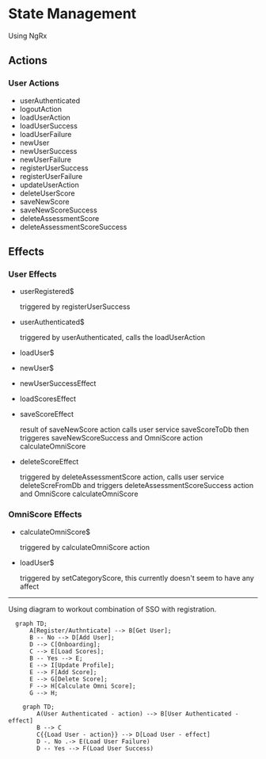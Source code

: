 # State Management

Using NgRx

## Actions

### User Actions

- userAuthenticated
- logoutAction
- loadUserAction
- loadUserSuccess
- loadUserFailure
- newUser
- newUserSuccess
- newUserFailure
- registerUserSuccess
- registerUserFailure
- updateUserAction
- deleteUserScore
- saveNewScore
- saveNewScoreSuccess
- deleteAssessmentScore
- deleteAssessmentScoreSuccess

## Effects

### User Effects

- userRegistered$

    triggered by registerUserSuccess

- userAuthenticated$

    triggered by userAuthenticated, calls the loadUserAction

- loadUser$
- newUser$
- newUserSuccessEffect
- loadScoresEffect
- saveScoreEffect

    result of saveNewScore action calls user service saveScoreToDb then triggeres saveNewScoreSuccess and OmniScore action calculateOmniScore

- deleteScoreEffect

    triggered by deleteAssessmentScore action, calls user service deleteScreFromDb and triggers deleteAssessmentScoreSuccess action and OmniScore calculateOmniScore

### OmniScore Effects

- calculateOmniScore$

    triggered by calculateOmniScore action

- loadUser$

    triggered by setCategoryScore, this currently doesn't seem to have any affect

---

Using diagram to workout combination of SSO with registration.

```mermaid
  graph TD;
      A[Register/Authnticate] --> B[Get User];
      B -- No --> D[Add User];
      D --> C[Onboarding];
      C --> E[Load Scores];
      B -- Yes --> E;
      E --> I[Update Profile];
      E --> F[Add Score];
      E --> G[Delete Score];
      F --> H[Calculate Omni Score];
      G --> H;
```

```mermaid
    graph TD;
        A(User Authenticated - action) --> B[User Authenticated - effect]
        B --> C
        C{{Load User - action}} --> D[Load User - effect]
        D -. No .-> E(Load User Failure)
        D -- Yes --> F(Load User Success)
```
